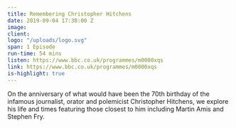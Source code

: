 ```yaml
---
title: Remembering Christopher Hitchens
date: 2019-09-04 17:38:00 Z
image: 
client:
logo: "/uploads/logo.svg"
span: 1 Episode
run-time: 54 mins
listen: https://www.bbc.co.uk/programmes/m0000xqs
link: https://www.bbc.co.uk/programmes/m0000xqs
is-highlight: true
---
```


On the anniversary of what would have been the 70th birthday of the infamous journalist, orator and polemicist Christopher Hitchens, we explore his life and times featuring those closest to him including Martin Amis and Stephen Fry.